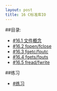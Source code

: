 ```yaml
---
layout: post
title: 16 C标准库IO
---
```

##目录:
<ul>
<li> <a href="/post/16/16.1.html">#16.1 文件概念</a></li>
<li> <a href="/post/16/16.2.html">#16.2 fopen/fclose</a> </li>
<li> <a href="/post/16/16.3.html">#16.3 fgetc/fputc</a> </li>
<li> <a href="/post/16/16.4.html">#16.4 fgets/fputs</a> </li>
<li> <a href="/post/16/16.5.html">#16.5 fread/fwrite</a> </li>
</ul>
##练习
<ul>
<li> <a href="/post/16/16.6.html">#练习</a> </li>
</ul>


